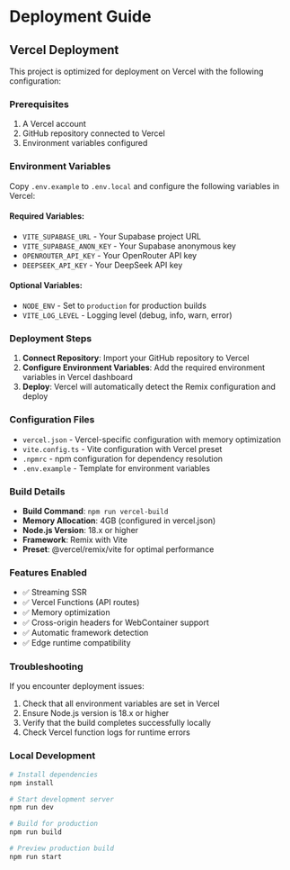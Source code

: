 # Deployment Guide

## Vercel Deployment

This project is optimized for deployment on Vercel with the following configuration:

### Prerequisites

1. A Vercel account
2. GitHub repository connected to Vercel
3. Environment variables configured

### Environment Variables

Copy `.env.example` to `.env.local` and configure the following variables in Vercel:

#### Required Variables:
- `VITE_SUPABASE_URL` - Your Supabase project URL
- `VITE_SUPABASE_ANON_KEY` - Your Supabase anonymous key
- `OPENROUTER_API_KEY` - Your OpenRouter API key
- `DEEPSEEK_API_KEY` - Your DeepSeek API key

#### Optional Variables:
- `NODE_ENV` - Set to `production` for production builds
- `VITE_LOG_LEVEL` - Logging level (debug, info, warn, error)

### Deployment Steps

1. **Connect Repository**: Import your GitHub repository to Vercel
2. **Configure Environment Variables**: Add the required environment variables in Vercel dashboard
3. **Deploy**: Vercel will automatically detect the Remix configuration and deploy

### Configuration Files

- `vercel.json` - Vercel-specific configuration with memory optimization
- `vite.config.ts` - Vite configuration with Vercel preset
- `.npmrc` - npm configuration for dependency resolution
- `.env.example` - Template for environment variables

### Build Details

- **Build Command**: `npm run vercel-build`
- **Memory Allocation**: 4GB (configured in vercel.json)
- **Node.js Version**: 18.x or higher
- **Framework**: Remix with Vite
- **Preset**: @vercel/remix/vite for optimal performance

### Features Enabled

- ✅ Streaming SSR
- ✅ Vercel Functions (API routes)
- ✅ Memory optimization
- ✅ Cross-origin headers for WebContainer support
- ✅ Automatic framework detection
- ✅ Edge runtime compatibility

### Troubleshooting

If you encounter deployment issues:

1. Check that all environment variables are set in Vercel
2. Ensure Node.js version is 18.x or higher
3. Verify that the build completes successfully locally
4. Check Vercel function logs for runtime errors

### Local Development

```bash
# Install dependencies
npm install

# Start development server
npm run dev

# Build for production
npm run build

# Preview production build
npm run start
```